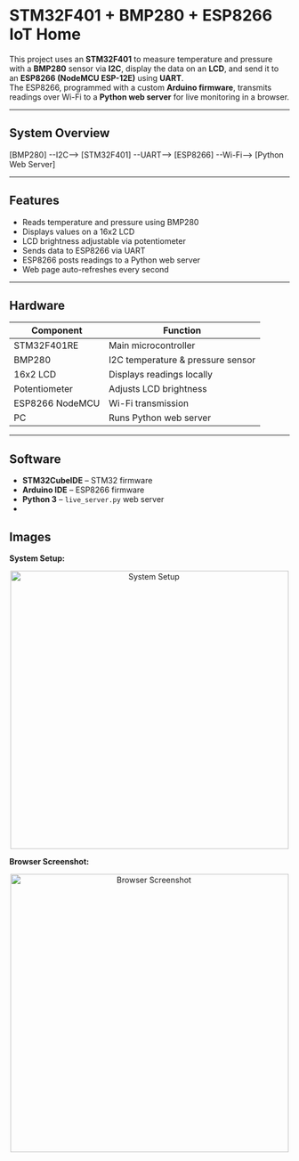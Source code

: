 # STM32F401 + BMP280 + ESP8266 IoT Home

This project uses an **STM32F401** to measure temperature and pressure with a **BMP280** sensor via **I2C**, display the data on an **LCD**, and send it to an **ESP8266 (NodeMCU ESP-12E)** using **UART**.  
The ESP8266, programmed with a custom **Arduino firmware**, transmits readings over Wi-Fi to a **Python web server** for live monitoring in a browser.

---

## System Overview

[BMP280] --I2C--> [STM32F401] --UART--> [ESP8266] --Wi-Fi--> [Python Web Server]

---

## Features

- Reads temperature and pressure using BMP280  
- Displays values on a 16x2 LCD  
- LCD brightness adjustable via potentiometer  
- Sends data to ESP8266 via UART  
- ESP8266 posts readings to a Python web server  
- Web page auto-refreshes every second

---

## Hardware

| Component | Function |
|------------|-----------|
| STM32F401RE | Main microcontroller |
| BMP280 | I2C temperature & pressure sensor |
| 16x2 LCD | Displays readings locally |
| Potentiometer | Adjusts LCD brightness |
| ESP8266 NodeMCU | Wi-Fi transmission |
| PC | Runs Python web server |

---

## Software

- **STM32CubeIDE** – STM32 firmware  
- **Arduino IDE** – ESP8266 firmware  
- **Python 3** – `live_server.py` web server
- 
## Images

**System Setup:**

<p align="center">
  <img src="https://github.com/user-attachments/assets/4dcbbc2a-f2ea-4a1a-9397-7a200dc57e9b" 
       alt="System Setup" width="500">
</p>

**Browser Screenshot:**

<p align="center">
  <img src="https://github.com/user-attachments/assets/8be200f1-988b-4c1c-9c84-7c03fd4ae0fb" 
       alt="Browser Screenshot" width="500">
</p>
